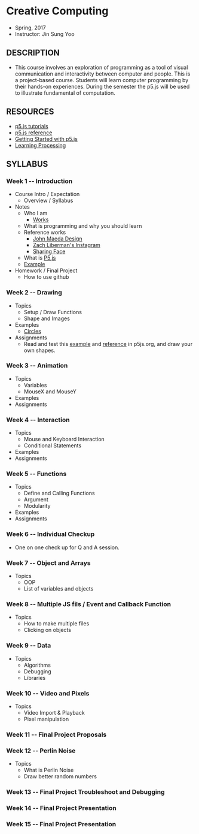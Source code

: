 # Creative Computing
- Spring, 2017
- Instructor: Jin Sung Yoo

## DESCRIPTION
- This course involves an exploration of programming as a tool of visual communication and interactivity between computer and people. This is a project-based course. Students will learn computer programming by their hands-on experiences. During the semester the p5.js will be used to illustrate fundamental of computation.

## RESOURCES
- [p5.js tutorials](http://p5js.org/tutorials/)
- [p5.js reference](http://p5js.org/reference)
- [Getting Started with p5.js](http://amzn.to/1PmztVt)
- [Learning Processing](http://learningprocessing.com/)

## SYLLABUS

### Week 1 -- Introduction
* Course Intro / Expectation
  * Overview / Syllabus
* Notes
  * Who I am
    * [Works](https://vimeo.com/136505838)
  * What is programming and why you should learn
  * Reference works
    * [John Maeda Design](https://www.google.com/search?q=john+maeda&source=lnms&tbm=isch&sa=X&ved=0ahUKEwjdlPai1b_RAhUs7oMKHXA_A7UQ_AUICSgC&biw=1167&bih=888#tbm=isch&q=john+maeda+graphic+design&imgrc=PhLxs7TrTqQ07M%3A)
    * [Zach Liberman's Instagram](https://www.instagram.com/zach.lieberman/?hl=en)
    * [Sharing Face](https://vimeo.com/96549043)
  * What is [P5.js](https://p5js.org/)
  * [Example](https://jinsung.github.io/sva-cc-spring-2017/week01/examples/01/index.html)
* Homework / Final Project
  * How to use github
### Week 2 -- Drawing
* Topics
  * Setup / Draw Functions
  * Shape and Images
* Examples
  * [Circles](https://jinsung.github.io/sva-cc-spring-2017/week02/examples/01/index.html)
* Assignments
  * Read and test this [example](https://p5js.org/examples/form-shape-primitives.html) and [reference](https://p5js.org/reference/#group-Shape) in p5js.org, and draw your own shapes.

### Week 3 -- Animation
* Topics
  * Variables
  * MouseX and MouseY
* Examples
* Assignments

### Week 4 -- Interaction
* Topics
  * Mouse and Keyboard Interaction
  * Conditional Statements
* Examples
* Assignments

### Week 5 -- Functions
* Topics
  * Define and Calling Functions
  * Argument
  * Modularity
* Examples
* Assignments

### Week 6 -- Individual Checkup
* One on one check up for Q and A session.

### Week 7 -- Object and Arrays
* Topics
  * OOP
  * List of variables and objects

### Week 8 -- Multiple JS fils / Event and Callback Function
* Topics
  * How to make multiple files
  * Clicking on objects

### Week 9 -- Data
* Topics
  * Algorithms
  * Debugging
  * Libraries

### Week 10 -- Video and Pixels
* Topics
  * Video Import & Playback
  * Pixel manipulation

### Week 11 -- Final Project Proposals

### Week 12 -- Perlin Noise
* Topics
  * What is Perlin Noise
  * Draw better random numbers

### Week 13 -- Final Project Troubleshoot and Debugging

### Week 14 -- Final Project Presentation

### Week 15 -- Final Project Presentation
